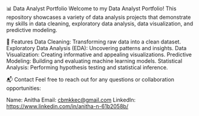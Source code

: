 📊 Data Analyst Portfolio
Welcome to my Data Analyst Portfolio! This repository showcases a variety of data analysis projects that demonstrate my skills in data cleaning, exploratory data analysis, data visualization, and predictive modeling.

🌟 Features
Data Cleaning: Transforming raw data into a clean dataset.
Exploratory Data Analysis (EDA): Uncovering patterns and insights.
Data Visualization: Creating informative and appealing visualizations.
Predictive Modeling: Building and evaluating machine learning models.
Statistical Analysis: Performing hypothesis testing and statistical inference.


📬 Contact
Feel free to reach out for any questions or collaboration opportunities:

Name: Anitha
Email: cbmkkec@gmail.com
LinkedIn: https://www.linkedin.com/in/anitha-n-61b2058b/
